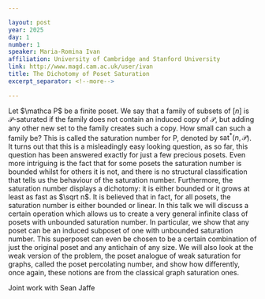 ```yaml
---

layout: post
year: 2025
day: 1
number: 1
speaker: Maria-Romina Ivan
affiliation: University of Cambridge and Stanford University
link: http://www.magd.cam.ac.uk/user/ivan
title: The Dichotomy of Poset Saturation
excerpt_separator: <!--more-->

---
```


Let $\mathca P$ be a finite poset. We say that a family of subsets of $[n]$ is $\mathcal P$-saturated if the family does not contain an induced copy of $\mathcal P$, but adding any other new set to the family creates such a copy. How small can such a family be? This is called the saturation number for P, denoted by $\text{sat}^*(n, \mathcal P$). It turns out that this is a misleadingly easy looking question, as so far, this question has been answered exactly for just a few precious posets. Even more intriguing is the fact that for some posets the saturation number is bounded whilst for others it is not, and there is no structural classification that tells us the behaviour of the saturation number. Furthermore, the saturation number displays a dichotomy: it is either bounded or it grows at least as fast as $\sqrt n$. It is believed that in fact, for all posets, the saturation number is either bounded or linear.
In this talk we will discuss a certain operation which allows us to create a very general infinite class of posets with unbounded saturation number. In particular, we show that any poset can be an induced subposet of one with unbounded saturation number. This superposet can even be chosen to be a certain combination of just the original poset and any antichain of any size. We will also look at the weak version of the problem, the poset analogue of weak saturation for graphs, called the poset percolating number, and show how differently, once again, these notions are from the classical graph saturation ones.

Joint work with Sean Jaffe

<!--more-->
